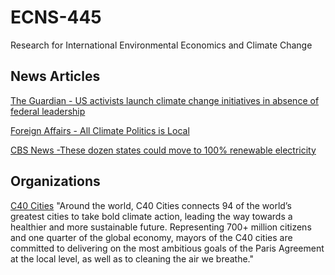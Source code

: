 # ECNS-445
Research for International Environmental Economics and Climate Change

## News Articles

[The Guardian - US activists launch climate change initiatives in absence of federal leadership](https://www.theguardian.com/environment/2018/sep/12/us-activists-launch-climate-change-initiatives)

[Foreign Affairs - All Climate Politics is Local](https://www.foreignaffairs.com/articles/united-states/2018-09-24/all-climate-politics-local)

[CBS News -These dozen states could move to 100% renewable electricity](https://www.cbsnews.com/news/these-dosen-states-could-move-to-100-percent-renewable-electricity/)

## Organizations

[C40 Cities](https://www.c40.org/)
"Around the world, C40 Cities connects 94 of the world’s greatest cities to take bold climate action, leading the way towards a healthier and more sustainable future. Representing 700+ million citizens and one quarter of the global economy, mayors of the C40 cities are committed to delivering on the most ambitious goals of the Paris Agreement at the local level, as well as to cleaning the air we breathe."
